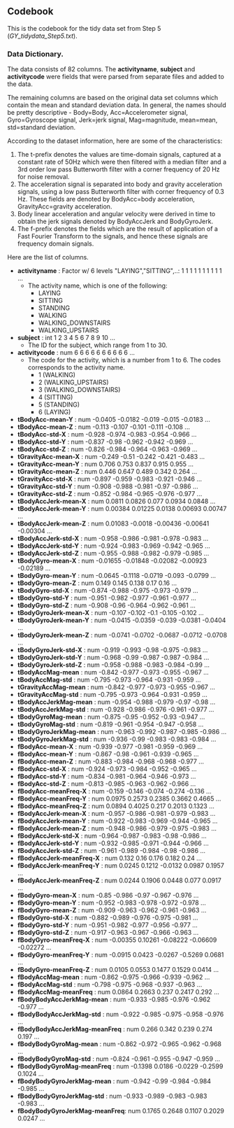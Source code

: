 ## Codebook

This is the codebook for the tidy data set from Step 5 (_GY_tidydata_Step5.txt_).

### Data Dictionary.
The data consists of 82 columns. The **activityname**, **subject** and **activitycode** were fields that were parsed from separate files and added to the data.

The remaining columns are based on the original data set columns which contain the mean and standard deviation data.
In general, the names should be pretty descriptive - Body=Body, Acc=Accelerometer signal, Gyro=Gyroscope signal, Jerk=jerk signal, Mag=magnitude, mean=mean, std=standard deviation.

According to the dataset information, here are some of the characteristics:
1. The t-prefix denotes the values are time-domain signals, captured at a constant rate of 50Hz which were then filtered with a median filter and a 3rd order low pass Butterworth filter with a corner frequency of 20 Hz for noise removal.
2. The acceleration signal is separated into body and gravity acceleration signals, using a low pass Butterworth filter with corner frequency of 0.3 Hz. These fields are denoted by BodyAcc=body acceleration, GravityAcc=gravity acceleration.
3. Body linear acceleration and angular velocity were derived in time to obtain the jerk signals denoted by BodyAccJerk and BodyGyroJerk.
4. The f-prefix denotes the fields which are the result of application of a Fast Fourier Transform to the signals, and hence these signals are frequency domain signals.

Here are the list of columns.

- **activityname**                 : Factor w/ 6 levels "LAYING","SITTING",..: 1 1 1 1 1 1 1 1 1 1 ...
  - The activity name, which is one of the following:
    - LAYING
    - SITTING
    - STANDING
    - WALKING
    - WALKING_DOWNSTAIRS
    - WALKING_UPSTAIRS
- **subject**                      : int  1 2 3 4 5 6 7 8 9 10 ...
  - The ID for the subject, which range from 1 to 30.
- **activitycode**                 : num  6 6 6 6 6 6 6 6 6 6 ...
  - The code for the activity, which is a number from 1 to 6. The codes corresponds to the activity name.
    - 1 (WALKING)
    - 2 (WALKING_UPSTAIRS)
    - 3 (WALKING_DOWNSTAIRS)
    - 4 (SITTING)
    - 5 (STANDING)
    - 6 (LAYING)
- **tBodyAcc-mean-Y**              : num  -0.0405 -0.0182 -0.019 -0.015 -0.0183 ...
- **tBodyAcc-mean-Z**              : num  -0.113 -0.107 -0.101 -0.111 -0.108 ...
- **tBodyAcc-std-X**               : num  -0.928 -0.974 -0.983 -0.954 -0.966 ...
- **tBodyAcc-std-Y**               : num  -0.837 -0.98 -0.962 -0.942 -0.969 ...
- **tBodyAcc-std-Z**               : num  -0.826 -0.984 -0.964 -0.963 -0.969 ...
- **tGravityAcc-mean-X**           : num  -0.249 -0.51 -0.242 -0.421 -0.483 ...
- **tGravityAcc-mean-Y**           : num  0.706 0.753 0.837 0.915 0.955 ...
- **tGravityAcc-mean-Z**           : num  0.446 0.647 0.489 0.342 0.264 ...
- **tGravityAcc-std-X**            : num  -0.897 -0.959 -0.983 -0.921 -0.946 ...
- **tGravityAcc-std-Y**            : num  -0.908 -0.988 -0.981 -0.97 -0.986 ...
- **tGravityAcc-std-Z**            : num  -0.852 -0.984 -0.965 -0.976 -0.977 ...
- **tBodyAccJerk-mean-X**          : num  0.0811 0.0826 0.077 0.0934 0.0848 ...
- **tBodyAccJerk-mean-Y**          : num  0.00384 0.01225 0.0138 0.00693 0.00747 ...
- **tBodyAccJerk-mean-Z**          : num  0.01083 -0.0018 -0.00436 -0.00641 -0.00304 ...
- **tBodyAccJerk-std-X**           : num  -0.958 -0.986 -0.981 -0.978 -0.983 ...
- **tBodyAccJerk-std-Y**           : num  -0.924 -0.983 -0.969 -0.942 -0.965 ...
- **tBodyAccJerk-std-Z**           : num  -0.955 -0.988 -0.982 -0.979 -0.985 ...
- **tBodyGyro-mean-X**             : num  -0.01655 -0.01848 -0.02082 -0.00923 -0.02189 ...
- **tBodyGyro-mean-Y**             : num  -0.0645 -0.1118 -0.0719 -0.093 -0.0799 ...
- **tBodyGyro-mean-Z**             : num  0.149 0.145 0.138 0.17 0.16 ...
- **tBodyGyro-std-X**              : num  -0.874 -0.988 -0.975 -0.973 -0.979 ...
- **tBodyGyro-std-Y**              : num  -0.951 -0.982 -0.977 -0.961 -0.977 ...
- **tBodyGyro-std-Z**              : num  -0.908 -0.96 -0.964 -0.962 -0.961 ...
- **tBodyGyroJerk-mean-X**         : num  -0.107 -0.102 -0.1 -0.105 -0.102 ...
- **tBodyGyroJerk-mean-Y**         : num  -0.0415 -0.0359 -0.039 -0.0381 -0.0404 ...
- **tBodyGyroJerk-mean-Z**         : num  -0.0741 -0.0702 -0.0687 -0.0712 -0.0708 ...
- **tBodyGyroJerk-std-X**          : num  -0.919 -0.993 -0.98 -0.975 -0.983 ...
- **tBodyGyroJerk-std-Y**          : num  -0.968 -0.99 -0.987 -0.987 -0.984 ...
- **tBodyGyroJerk-std-Z**          : num  -0.958 -0.988 -0.983 -0.984 -0.99 ...
- **tBodyAccMag-mean**             : num  -0.842 -0.977 -0.973 -0.955 -0.967 ...
- **tBodyAccMag-std**              : num  -0.795 -0.973 -0.964 -0.931 -0.959 ...
- **tGravityAccMag-mean**          : num  -0.842 -0.977 -0.973 -0.955 -0.967 ...
- **tGravityAccMag-std**           : num  -0.795 -0.973 -0.964 -0.931 -0.959 ...
- **tBodyAccJerkMag-mean**         : num  -0.954 -0.988 -0.979 -0.97 -0.98 ...
- **tBodyAccJerkMag-std**          : num  -0.928 -0.986 -0.976 -0.961 -0.977 ...
- **tBodyGyroMag-mean**            : num  -0.875 -0.95 -0.952 -0.93 -0.947 ...
- **tBodyGyroMag-std**             : num  -0.819 -0.961 -0.954 -0.947 -0.958 ...
- **tBodyGyroJerkMag-mean**        : num  -0.963 -0.992 -0.987 -0.985 -0.986 ...
- **tBodyGyroJerkMag-std**         : num  -0.936 -0.99 -0.983 -0.983 -0.984 ...
- **fBodyAcc-mean-X**              : num  -0.939 -0.977 -0.981 -0.959 -0.969 ...
- **fBodyAcc-mean-Y**              : num  -0.867 -0.98 -0.961 -0.939 -0.965 ...
- **fBodyAcc-mean-Z**              : num  -0.883 -0.984 -0.968 -0.968 -0.977 ...
- **fBodyAcc-std-X**               : num  -0.924 -0.973 -0.984 -0.952 -0.965 ...
- **fBodyAcc-std-Y**               : num  -0.834 -0.981 -0.964 -0.946 -0.973 ...
- **fBodyAcc-std-Z**               : num  -0.813 -0.985 -0.963 -0.962 -0.966 ...
- **fBodyAcc-meanFreq-X**          : num  -0.159 -0.146 -0.074 -0.274 -0.136 ...
- **fBodyAcc-meanFreq-Y**          : num  0.0975 0.2573 0.2385 0.3662 0.4665 ...
- **fBodyAcc-meanFreq-Z**          : num  0.0894 0.4025 0.217 0.2013 0.1323 ...
- **fBodyAccJerk-mean-X**          : num  -0.957 -0.986 -0.981 -0.979 -0.983 ...
- **fBodyAccJerk-mean-Y**          : num  -0.922 -0.983 -0.969 -0.944 -0.965 ...
- **fBodyAccJerk-mean-Z**          : num  -0.948 -0.986 -0.979 -0.975 -0.983 ...
- **fBodyAccJerk-std-X**           : num  -0.964 -0.987 -0.983 -0.98 -0.986 ...
- **fBodyAccJerk-std-Y**           : num  -0.932 -0.985 -0.971 -0.944 -0.966 ...
- **fBodyAccJerk-std-Z**           : num  -0.961 -0.989 -0.984 -0.98 -0.986 ...
- **fBodyAccJerk-meanFreq-X**      : num  0.132 0.16 0.176 0.182 0.24 ...
- **fBodyAccJerk-meanFreq-Y**      : num  0.0245 0.1212 -0.0132 0.0987 0.1957 ...
- **fBodyAccJerk-meanFreq-Z**      : num  0.0244 0.1906 0.0448 0.077 0.0917 ...
- **fBodyGyro-mean-X**             : num  -0.85 -0.986 -0.97 -0.967 -0.976 ...
- **fBodyGyro-mean-Y**             : num  -0.952 -0.983 -0.978 -0.972 -0.978 ...
- **fBodyGyro-mean-Z**             : num  -0.909 -0.963 -0.962 -0.961 -0.963 ...
- **fBodyGyro-std-X**              : num  -0.882 -0.989 -0.976 -0.975 -0.981 ...
- **fBodyGyro-std-Y**              : num  -0.951 -0.982 -0.977 -0.956 -0.977 ...
- **fBodyGyro-std-Z**              : num  -0.917 -0.963 -0.967 -0.966 -0.963 ...
- **fBodyGyro-meanFreq-X**         : num  -0.00355 0.10261 -0.08222 -0.06609 -0.02272 ...
- **fBodyGyro-meanFreq-Y**         : num  -0.0915 0.0423 -0.0267 -0.5269 0.0681 ...
- **fBodyGyro-meanFreq-Z**         : num  0.0105 0.0553 0.1477 0.1529 0.0414 ...
- **fBodyAccMag-mean**             : num  -0.862 -0.975 -0.966 -0.939 -0.962 ...
- **fBodyAccMag-std**              : num  -0.798 -0.975 -0.968 -0.937 -0.963 ...
- **fBodyAccMag-meanFreq**         : num  0.0864 0.2663 0.237 0.2417 0.292 ...
- **fBodyBodyAccJerkMag-mean**     : num  -0.933 -0.985 -0.976 -0.962 -0.977 ...
- **fBodyBodyAccJerkMag-std**      : num  -0.922 -0.985 -0.975 -0.958 -0.976 ...
- **fBodyBodyAccJerkMag-meanFreq** : num  0.266 0.342 0.239 0.274 0.197 ...
- **fBodyBodyGyroMag-mean**        : num  -0.862 -0.972 -0.965 -0.962 -0.968 ...
- **fBodyBodyGyroMag-std**         : num  -0.824 -0.961 -0.955 -0.947 -0.959 ...
- **fBodyBodyGyroMag-meanFreq**    : num  -0.1398 0.0186 -0.0229 -0.2599 0.1024 ...
- **fBodyBodyGyroJerkMag-mean**    : num  -0.942 -0.99 -0.984 -0.984 -0.985 ...
- **fBodyBodyGyroJerkMag-std**     : num  -0.933 -0.989 -0.983 -0.983 -0.983 ...
- **fBodyBodyGyroJerkMag-meanFreq**: num  0.1765 0.2648 0.1107 0.2029 0.0247 ...
